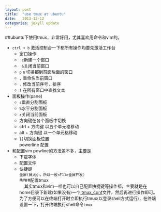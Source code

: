 ```yaml
---
layout: post
title:  "use tmux at ubuntu"
date:   2013-12-12 
categories: jekyll update
---
```

##ubuntu下使用tmux，非常好用，尤其喜欢用命令和vim的。 
   
- `ctrl + b` 激活控制台一下都所有操作均要先激活工作台   
  - 窗口操作  
   - ` c`新建一个窗口  
   - ` &`关闭当前窗口  
   - ` p ` ` n ` 切换都到前面后面的窗口  
   - `,` 重命名当前窗口  
   - `.` 修改当前序号，排序  
   - ` f ` 在所有窗口中查找文本     
 - 面板操作(pane)    
   - `s`垂直分割面板  
   - `%`水平分割面板  
   - `x`关闭当前面板  
   - 方向键在各个面板中切换    
   - ctrl + 方向键 以五个单元格移动    
   - alt + 方向键 以一个单元格移动    
   - `{}`切换面板位置    
powerline 配置   
  - 和配置vim powline的方法差不多，主要是   
    - 下载字体  
    - 配置文件  
    - 快捷键     
```全屏(屏太小，所以一般<F11>全屏开发)```       
####配置tmux  
&nbsp;&nbsp;&nbsp;&nbsp;其实tmux和vim一样也可以自己配置快捷键等操作都，主要就是在home目录下新建(如果没有)一个[.tmux_conf](https://github.com/polandeme/tmux_config)文件，然后再进行操作即可。  
为了方便可以在终端打开时立即执行tmux(以登录shell方式运行)，在终端设置一下，打开终端执行shell命令`tmux`  
